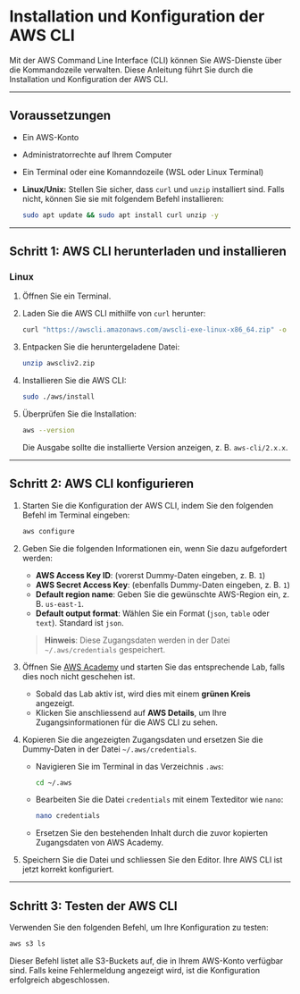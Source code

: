 # Installation und Konfiguration der AWS CLI

Mit der AWS Command Line Interface (CLI) können Sie AWS-Dienste über die Kommandozeile verwalten. Diese Anleitung führt Sie durch die Installation und Konfiguration der AWS CLI.

---

## Voraussetzungen

- Ein AWS-Konto
- Administratorrechte auf Ihrem Computer
- Ein Terminal oder eine Komanndozeile (WSL oder Linux Terminal)
- **Linux/Unix:** Stellen Sie sicher, dass `curl` und `unzip` installiert sind. Falls nicht, können Sie sie mit folgendem Befehl installieren:

  ```bash
  sudo apt update && sudo apt install curl unzip -y
  ```

---

## Schritt 1: AWS CLI herunterladen und installieren

### Linux

1. Öffnen Sie ein Terminal.
2. Laden Sie die AWS CLI mithilfe von `curl` herunter:

   ```bash
   curl "https://awscli.amazonaws.com/awscli-exe-linux-x86_64.zip" -o "awscliv2.zip"
   ```

3. Entpacken Sie die heruntergeladene Datei:

   ```bash
   unzip awscliv2.zip
   ```

4. Installieren Sie die AWS CLI:

   ```bash
   sudo ./aws/install
   ```

5. Überprüfen Sie die Installation:

   ```bash
   aws --version
   ```

   Die Ausgabe sollte die installierte Version anzeigen, z. B. `aws-cli/2.x.x`.

---

## Schritt 2: AWS CLI konfigurieren

1. Starten Sie die Konfiguration der AWS CLI, indem Sie den folgenden Befehl im Terminal eingeben:

   ```bash
   aws configure
   ```

2. Geben Sie die folgenden Informationen ein, wenn Sie dazu aufgefordert werden:
   - **AWS Access Key ID**: (vorerst Dummy-Daten eingeben, z. B. `1`)
   - **AWS Secret Access Key**: (ebenfalls Dummy-Daten eingeben, z. B. `1`)
   - **Default region name**: Geben Sie die gewünschte AWS-Region ein, z. B. `us-east-1`.
   - **Default output format**: Wählen Sie ein Format (`json`, `table` oder `text`). Standard ist `json`.

   > **Hinweis**: Diese Zugangsdaten werden in der Datei `~/.aws/credentials` gespeichert.

3. Öffnen Sie [AWS Academy](https://awsacademy.instructure.com/) und starten Sie das entsprechende Lab, falls dies noch nicht geschehen ist.  
   - Sobald das Lab aktiv ist, wird dies mit einem **grünen Kreis** angezeigt.  
   - Klicken Sie anschliessend auf **AWS Details**, um Ihre Zugangsinformationen für die AWS CLI zu sehen.

4. Kopieren Sie die angezeigten Zugangsdaten und ersetzen Sie die Dummy-Daten in der Datei `~/.aws/credentials`.  
   - Navigieren Sie im Terminal in das Verzeichnis `.aws`:

     ```bash
     cd ~/.aws
     ```

   - Bearbeiten Sie die Datei `credentials` mit einem Texteditor wie `nano`:

     ```bash
     nano credentials
     ```

   - Ersetzen Sie den bestehenden Inhalt durch die zuvor kopierten Zugangsdaten von AWS Academy.

5. Speichern Sie die Datei und schliessen Sie den Editor. Ihre AWS CLI ist jetzt korrekt konfiguriert.

---

## Schritt 3: Testen der AWS CLI

Verwenden Sie den folgenden Befehl, um Ihre Konfiguration zu testen:

```bash
aws s3 ls
```

Dieser Befehl listet alle S3-Buckets auf, die in Ihrem AWS-Konto verfügbar sind. Falls keine Fehlermeldung angezeigt wird, ist die Konfiguration erfolgreich abgeschlossen.